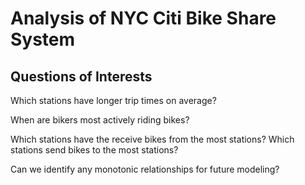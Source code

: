 # Analysis of NYC Citi Bike Share System

## Questions of Interests
Which stations have longer trip times on average?

When are bikers most actively riding bikes?

Which stations have the receive bikes from the most stations? Which stations send bikes to the most stations?

Can we identify any monotonic relationships for future modeling?